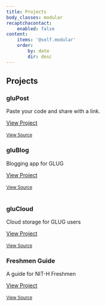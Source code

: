 ```yaml
---
title: Projects
body_classes: modular
recaptchacontact:
    enabled: false
content:
    items: '@self.modular'
    order:
        by: date
        dir: desc
---
```

<link rel="stylesheet" href="https://maxcdn.bootstrapcdn.com/bootstrap/4.0.0-alpha.6/css/bootstrap.min.css" integrity="sha384-rwoIResjU2yc3z8GV/NPeZWAv56rSmLldC3R/AZzGRnGxQQKnKkoFVhFQhNUwEyJ" crossorigin="anonymous">

## Projects

<div class="row">
  <div class="col-sm-6">
    <div class="card">
      <div class="card-block">
        <h3 class="card-title">gluPost</h3>
        <p class="card-text">Paste your code and share with a link.</p>
        <a href="https://glug-lokeshh.c9users.io/gluapps/glupaste" class="btn btn-primary">View Project</a>
        <br>
        <br>
        <div class="card-footer">
          <a href='#'>
            <small class="text-muted">View Source</small>
          </a>
        </div>        
      </div>
    </div>
  </div>
  <div class="col-sm-6">
    <div class="card">
      <div class="card-block">
        <h3 class="card-title">gluBlog</h3>
        <p class="card-text">Blogging app for GLUG</p>
        <a href="https://glug-lokeshh.c9users.io/gluapps/glublog" class="btn btn-primary">View Project</a>
        <br>
        <br>
        <div class="card-footer">
          <a href='#'>
            <small class="text-muted">View Source</small>
          </a>
        </div>        
      </div>
    </div>
  </div>
</div>
<br>
<div class="row">
  <div class="col-sm-6">
    <div class="card">
      <div class="card-block">
        <h3 class="card-title">gluCloud</h3>
        <p class="card-text">Cloud storage for GLUG users</p>
        <a href="https://glug-lokeshh.c9users.io/gluapps/glupaste" class="btn btn-primary">View Project</a>
        <br>
        <br>
        <div class="card-footer">
          <a href='#'>
            <small class="text-muted">View Source</small>
          </a>
        </div>        
      </div>
    </div>
  </div>
  <div class="col-sm-6">
    <div class="card">
      <div class="card-block">
        <h3 class="card-title">Freshmen Guide</h3>
        <p class="card-text">A guide for NIT-H Freshmen</p>
        <a href="http://glug.nith.ac.in/freshman/" class="btn btn-primary">View Project</a>
        <br>
        <br>
        <div class="card-footer">
          <a href='#'>
            <small class="text-muted">View Source</small>
          </a>
        </div>        
      </div>
    </div>
  </div>
</div>